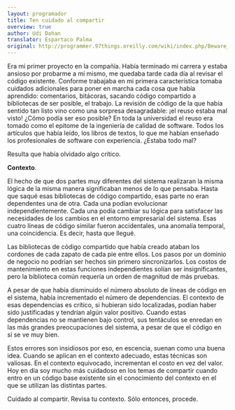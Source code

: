 ```yaml
---
layout: programador
title: Ten cuidado al compartir
overview: true
author: Udi Dahan
translator: Espartaco Palma
original: http://programmer.97things.oreilly.com/wiki/index.php/Beware_the_Share
---
```


Era mi primer proyecto en la compañía. Había terminado mi carrera y
estaba ansioso por probarme a mí mismo, me quedaba tarde cada día al
revisar el código existente. Conforme trabajaba en mi primera
característica tomaba cuidados adicionales para poner en marcha cada cosa
que había aprendido: comentarios, bitácoras, sacando código compartido a
bibliotecas de ser posible, el trabajo. La revisión de código de la que
había sentido tan listo vino como una sorpresa desagradable: ¡el reuso
estaba mal visto! ¿Cómo podía ser eso posible? En toda la universidad el
reuso era tomado como el epítome de la ingeniería de calidad de software.
Todos los artículos que había leído, los libros de textos, lo que me
habían enseñado los profesionales de software con experiencia. ¿Estaba
todo mal?

Resulta que había olvidado algo crítico.

**Contexto**.

El hecho de que dos partes muy diferentes del sistema realizaran la misma
lógica de la misma manera significaban menos de lo que pensaba. Hasta que
saqué esas bibliotecas de código compartido, esas parte no eran
dependentes una de otra. Cada una podían evolucionar independientemente.
Cada una podía cambiar su lógica para satisfacer las necesidades de los
cambios en el entorno empresarial del sistema. Esas cuatro líneas de
código similar fueron accidentales, una anomalía temporal, una
coincidencia. Es decir, hasta que llegué.

Las bibliotecas de código compartido que había creado ataban los cordones
de cada zapato de cada pie entre ellos. Los pasos por un dominio de
negocio no podrían ser hechos sin primero sincronizarlos. Los costos de
mantenimiento en estas funciones independientes solían ser
insignificantes, pero la biblioteca común requería un orden de magnitud
de más pruebas.

A pesar de que había disminuido el número absoluto de líneas de código
en el sistema, había incrementado el número de dependencias. El contexto
de esas dependencias es crítico, si hubieran sido localizadas, podían
haber sido justificadas y tendrían algún valor positivo. Cuando estas
dependencias no se mantienen bajo control, sus tentáculos se enredan en
las más grandes preocupaciones del sistema, a pesar de que el código en
sí se ve muy bien.

Estos errores son insidiosos por eso, en escencia, suenan como una buena
idea. Cuando se aplican en el contexto adecuado, estas técnicas son
valiosas. En el contexto equivocado, incrementan el costo en vez del
valor. Hoy en día soy mucho más cuidadoso en los temas de compartir
cuando entro en un código base existente sin el conocimiento del contexto
en el que se utilizan las distintas partes.

Cuidado al compartir. Revisa tu contexto. Sólo entonces, procede.

